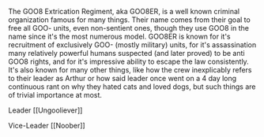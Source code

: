 The GOO8 Extrication Regiment, aka GOO8ER, is a well known criminal organization famous for many things. Their name comes from their goal to free all GOO- units, even non-sentient ones, though they use GOO8 in the name since it's the most numerous model. GOO8ER is known for it's recruitment of exclusively GOO- (mostly military) units, for it's assassination many relatively powerful humans suspected (and later proved) to be anti GOO8 rights, and for it's impressive ability to escape the law consistently. It's also known for many other things, like how the crew inexplicably refers to their leader as Arthur or how said leader once went on a 4 day long continuous rant on why they hated cats and loved dogs, but such things are of trivial importance at most.

Leader
 [[Ungooliever]]

Vice-Leader
 [[Noober]]